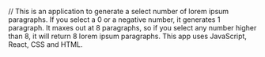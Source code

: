 // This is an application to generate a select number of lorem ipsum paragraphs. If you select a 0 or a negative number, it generates 1 paragraph.
It maxes out at 8 paragraphs, so if you select any number higher than 8, it will return 8 lorem ipsum paragraphs. This app uses JavaScript, React,
CSS and HTML.
